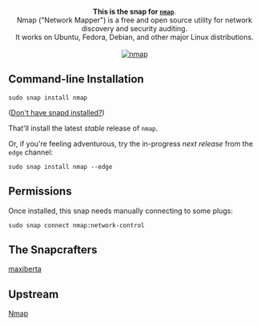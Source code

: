 <p align="center">
  <b>This is the snap for <a href="https://nmap.org/"><code>nmap</code></a></b>.
  <br/>
  Nmap ("Network Mapper") is a free and open source utility for network discovery and security auditing.
  <br/>
  It works on Ubuntu, Fedora, Debian, and other major Linux distributions.
  <br/>
  <br/>
  <a href="https://snapcraft.io/nmap" align="right">
    <img alt="nmap" src="https://snapcraft.io/nmap/badge.svg" />
  </a>
</p>

## Command-line Installation

    sudo snap install nmap

([Don't have snapd installed?](https://snapcraft.io/docs/core/install))

That'll install the latest _stable_ release of `nmap`.

Or, if you're feeling adventurous, try the in-progress _next release_ from the `edge` channel:

    sudo snap install nmap --edge

## Permissions

Once installed, this snap needs manually connecting to some plugs:

    sudo snap connect nmap:network-control


## The Snapcrafters

[maxiberta](https://github.com/maxiberta/)

## Upstream

[Nmap](https://nmap.org/)
